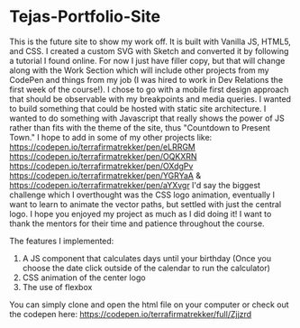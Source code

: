 # Tejas-Portfolio-Site
 This is the future site to show my work off. It is built with Vanilla JS, HTML5, and CSS. I created a custom SVG with Sketch and converted it by following a tutorial I found online. For now I just have filler copy, but that will change along with the Work Section which will include other projects from my CodePen and things from my job (I was hired to work in Dev Relations the first week of the course!). I chose to go with a mobile first design approach that should be observable with my breakpoints and media queries. I wanted to build something that could be hosted with static site architecture. I wanted to do something with Javascript that really shows the power of JS rather than fits with the theme of the site, thus "Countdown to Present Town." I hope to add in some of my other projects like: https://codepen.io/terrafirmatrekker/pen/eLRRGM https://codepen.io/terrafirmatrekker/pen/OQKXRN https://codepen.io/terrafirmatrekker/pen/OXdgPv https://codepen.io/terrafirmatrekker/pen/YGRYaA & https://codepen.io/terrafirmatrekker/pen/aYXvgr I'd say the biggest challenge which I overthought was the CSS logo animation, eventually I want to learn to animate the vector paths, but settled with just the central logo. I hope you enjoyed my project as much as I did doing it! I want to thank the mentors for their time and patience throughout the course. 
 
 The features I implemented: 
 
 1. A JS component that calculates days until your birthday (Once you choose the date click outside of the calendar to run the calculator) 
 2. CSS animation of the center logo
 3. The use of flexbox

You can simply clone and open the html file on your computer or check out the codepen here: https://codepen.io/terrafirmatrekker/full/Zjjzrd
